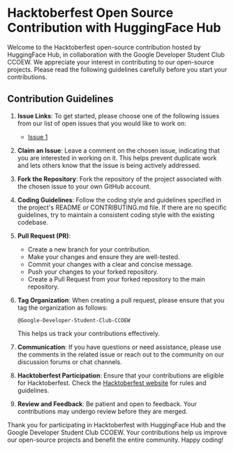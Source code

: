 # Hacktoberfest Open Source Contribution with HuggingFace Hub

Welcome to the Hacktoberfest open-source contribution hosted by HuggingFace Hub, in collaboration with the Google Developer Student Club CCOEW. We appreciate your interest in contributing to our open-source projects. Please read the following guidelines carefully before you start your contributions.

## Contribution Guidelines

1. **Issue Links**: To get started, please choose one of the following issues from our list of open issues that you would like to work on:

   - [Issue 1](https://github.com/huggingface/huggingface_hub/issues?q=is%3Aopen+is%3Aissue+label%3A%22good+first+issue%22)

2. **Claim an Issue**: Leave a comment on the chosen issue, indicating that you are interested in working on it. This helps prevent duplicate work and lets others know that the issue is being actively addressed.

3. **Fork the Repository**: Fork the repository of the project associated with the chosen issue to your own GitHub account.

4. **Coding Guidelines**: Follow the coding style and guidelines specified in the project's README or CONTRIBUTING.md file. If there are no specific guidelines, try to maintain a consistent coding style with the existing codebase.

5. **Pull Request (PR)**:
   - Create a new branch for your contribution.
   - Make your changes and ensure they are well-tested.
   - Commit your changes with a clear and concise message.
   - Push your changes to your forked repository.
   - Create a Pull Request from your forked repository to the main repository.

6. **Tag Organization**: When creating a pull request, please ensure that you tag the organization as follows:
   ```
   @Google-Developer-Student-Club-CCOEW
   ```
   This helps us track your contributions effectively.

7. **Communication**: If you have questions or need assistance, please use the comments in the related issue or reach out to the community on our discussion forums or chat channels.

8. **Hacktoberfest Participation**: Ensure that your contributions are eligible for Hacktoberfest. Check the [Hacktoberfest website](https://hacktoberfest.digitalocean.com/) for rules and guidelines.

9. **Review and Feedback**: Be patient and open to feedback. Your contributions may undergo review before they are merged.

Thank you for participating in Hacktoberfest with HuggingFace Hub and the Google Developer Student Club CCOEW. Your contributions help us improve our open-source projects and benefit the entire community. Happy coding!